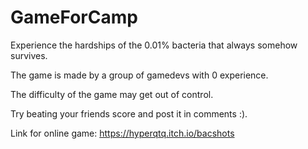 # GameForCamp
Experience the hardships of the 0.01% bacteria that always somehow survives.

The game is made by a group of gamedevs with 0 experience.

The difficulty of the game may get out of control.

Try beating your friends score and post it in comments :).

Link for online game: https://hyperqtq.itch.io/bacshots
